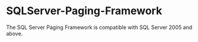 SQLServer-Paging-Framework
==========================

The SQL Server Paging Framework is compatible with SQL Server 2005 and above.
